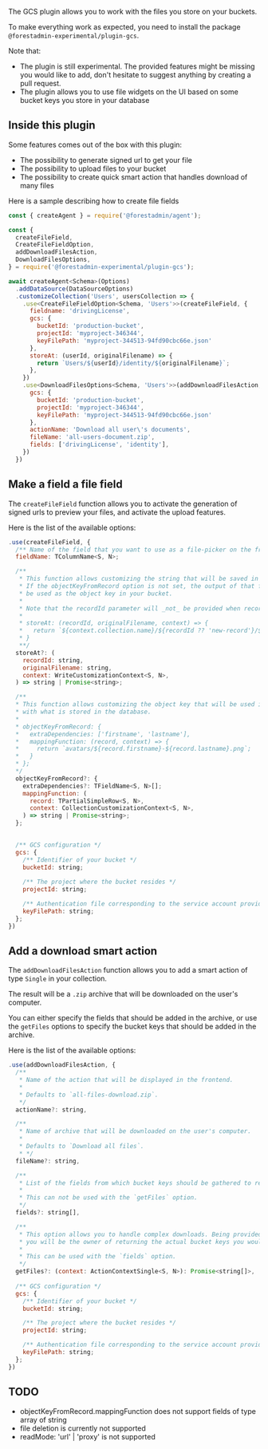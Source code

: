 The GCS plugin allows you to work with the files you store on your buckets.

To make everything work as expected, you need to install the package `@forestadmin-experimental/plugin-gcs`.

Note that:

- The plugin is still experimental. The provided features might be missing you would like to add, don't hesitate to suggest anything by creating a pull request.
- The plugin allows you to use file widgets on the UI based on some bucket keys you store in your database

## Inside this plugin

Some features comes out of the box with this plugin:

- The possibility to generate signed url to get your file
- The possibility to upload files to your bucket
- The possibility to create quick smart action that handles download of many files

Here is a sample describing how to create file fields

```javascript
const { createAgent } = require('@forestadmin/agent');

const {
  createFileField,
  CreateFileFieldOption,
  addDownloadFilesAction,
  DownloadFilesOptions,
} = require('@forestadmin-experimental/plugin-gcs');

await createAgent<Schema>(Options)
  .addDataSource(DataSourceOptions)
  .customizeCollection('Users', usersCollection => {
    .use<CreateFileFieldOption<Schema, 'Users'>>(createFileField, {
      fieldname: 'drivingLicense',
      gcs: {
        bucketId: 'production-bucket',
        projectId: 'myproject-346344',
        keyFilePath: 'myproject-344513-94fd90cbc66e.json'
      },
      storeAt: (userId, originalFilename) => {
        return `Users/${userId}/identity/${originalFilename}`;
      },
    })
    .use<DownloadFilesOptions<Schema, 'Users'>>(addDownloadFilesAction, {
      gcs: {
        bucketId: 'production-bucket',
        projectId: 'myproject-346344',
        keyFilePath: 'myproject-344513-94fd90cbc66e.json'
      },
      actionName: 'Download all user\'s documents',
      fileName: 'all-users-document.zip',
      fields: ['drivingLicense', 'identity'],
    })
  })
```

## Make a field a file field

The `createFileField` function allows you to activate the generation of signed urls to preview your files, and activate the upload features.

Here is the list of the available options:

```javascript
.use(createFileField, {
  /** Name of the field that you want to use as a file-picker on the frontend */
  fieldName: TColumnName<S, N>;

  /**
   * This function allows customizing the string that will be saved in the database.
   * If the objectKeyFromRecord option is not set, the output of that function will also
   * be used as the object key in your bucket.
   *
   * Note that the recordId parameter will _not_ be provided when records are created.
   *
   * storeAt: (recordId, originalFilename, context) => {
   *   return `${context.collection.name}/${recordId ?? 'new-record'}/${originalFilename}`;
   * }
   **/
  storeAt?: (
    recordId: string,
    originalFilename: string,
    context: WriteCustomizationContext<S, N>,
  ) => string | Promise<string>;

  /**
  * This function allows customizing the object key that will be used in your bucket without interfering
  * with what is stored in the database.
  *
  * objectKeyFromRecord: {
  *   extraDependencies: ['firstname', 'lastname'],
  *   mappingFunction: (record, context) => {
  *     return `avatars/${record.firstname}-${record.lastname}.png`;
  *   }
  * };
  */
  objectKeyFromRecord?: {
    extraDependencies?: TFieldName<S, N>[];
    mappingFunction: (
      record: TPartialSimpleRow<S, N>,
      context: CollectionCustomizationContext<S, N>,
    ) => string | Promise<string>;
  };
  

  /** GCS configuration */
  gcs: {
    /** Identifier of your bucket */
    bucketId: string;
  
    /** The project where the bucket resides */
    projectId: string;

    /** Authentication file corresponding to the service account provided by Google */
    keyFilePath: string;
  };
})
```

## Add a download smart action

The `addDownloadFilesAction` function allows you to add a smart action of type `Single` in your collection. 

The result will be a `.zip` archive that will be downloaded on the user's computer.

You can either specify the fields that should be added in the archive, or use the `getFiles` options to specify the bucket keys that should be added in the archive.

Here is the list of the available options:

```javascript
.use(addDownloadFilesAction, {
  /** 
   * Name of the action that will be displayed in the frontend.
   * 
   * Defaults to `all-files-download.zip`.
   */
  actionName?: string,

  /**
   * Name of archive that will be downloaded on the user's computer.
   * 
   * Defaults to `Download all files`.
   * */
  fileName?: string,

  /** 
   * List of the fields from which bucket keys should be gathered to retrieve the files, and included in teh archive.
   * 
   * This can not be used with the `getFiles` option.
   */
  fields?: string[],

  /**
   * This option allows you to handle complex downloads. Being provided with the context of the underlying smart action,
   * you will be the owner of returning the actual bucket keys you would like to gather files from, and include in the archive.
   * 
   * This can be used with the `fields` option.
   */
  getFiles?: (context: ActionContextSingle<S, N>): Promise<string[]>,
  
  /** GCS configuration */
  gcs: {
    /** Identifier of your bucket */
    bucketId: string;

    /** The project where the bucket resides */
    projectId: string;

    /** Authentication file corresponding to the service account provided by Google */
    keyFilePath: string;
  };
})
```

## TODO
- objectKeyFromRecord.mappingFunction does not support fields of type array of string
- file deletion is currently not supported
- readMode: 'url' | 'proxy' is not supported
